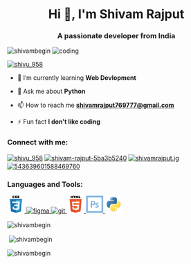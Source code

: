 
<h1 align="center">Hi 👋, I'm Shivam Rajput</h1>
<h3 align="center">A passionate developer from India</h3>
<img align="right" width="400" src="https://cdnb.artstation.com/p/assets/images/images/054/173/483/original/alec-chou-gif-50.gif?1663915220" alt="coding">

<p align="left"> <img src="https://komarev.com/ghpvc/?username=shivambegin&label=Profile%20views&color=0e75b6&style=flat" alt="shivambegin" /> </p>

<p align="left"> <a href="https://twitter.com/shivu_958" target="blank"><img src="https://img.shields.io/twitter/follow/shivu_958?logo=twitter&style=for-the-badge" alt="shivu_958" /></a> </p>

- 🌱 I’m currently learning **Web Devlopment**

- 💬 Ask me about **Python**

- 📫 How to reach me **shivamrajput769777@gmail.com**

- ⚡ Fun fact **I don't like coding**

<h3 align="left">Connect with me:</h3>
<p align="left">
<a href="https://twitter.com/shivu_958" target="blank"><img align="center" src="https://raw.githubusercontent.com/rahuldkjain/github-profile-readme-generator/master/src/images/icons/Social/twitter.svg" alt="shivu_958" height="30" width="40" /></a>
<a href="https://linkedin.com/in/shivam-rajput-5ba3b5240" target="blank"><img align="center" src="https://raw.githubusercontent.com/rahuldkjain/github-profile-readme-generator/master/src/images/icons/Social/linked-in-alt.svg" alt="shivam-rajput-5ba3b5240" height="30" width="40" /></a>
<a href="https://instagram.com/shivamrajput.ig" target="blank"><img align="center" src="https://raw.githubusercontent.com/rahuldkjain/github-profile-readme-generator/master/src/images/icons/Social/instagram.svg" alt="shivamrajput.ig" height="30" width="40" /></a>
<a href="https://discord.gg/543639601588469760" target="blank"><img align="center" src="https://raw.githubusercontent.com/rahuldkjain/github-profile-readme-generator/master/src/images/icons/Social/discord.svg" alt="543639601588469760" height="30" width="40" /></a>
</p>

<h3 align="left">Languages and Tools:</h3>
<p align="left"> <a href="https://www.w3schools.com/css/" target="_blank" rel="noreferrer"> <img src="https://raw.githubusercontent.com/devicons/devicon/master/icons/css3/css3-original-wordmark.svg" alt="css3" width="40" height="40"/> </a> <a href="https://www.figma.com/" target="_blank" rel="noreferrer"> <img src="https://www.vectorlogo.zone/logos/figma/figma-icon.svg" alt="figma" width="40" height="40"/> </a> <a href="https://git-scm.com/" target="_blank" rel="noreferrer"> <img src="https://www.vectorlogo.zone/logos/git-scm/git-scm-icon.svg" alt="git" width="40" height="40"/> </a> <a href="https://www.w3.org/html/" target="_blank" rel="noreferrer"> <img src="https://raw.githubusercontent.com/devicons/devicon/master/icons/html5/html5-original-wordmark.svg" alt="html5" width="40" height="40"/> </a> <a href="https://www.photoshop.com/en" target="_blank" rel="noreferrer"> <img src="https://raw.githubusercontent.com/devicons/devicon/master/icons/photoshop/photoshop-line.svg" alt="photoshop" width="40" height="40"/> </a> <a href="https://www.python.org" target="_blank" rel="noreferrer"> <img src="https://raw.githubusercontent.com/devicons/devicon/master/icons/python/python-original.svg" alt="python" width="40" height="40"/> </a> </p>

<p><img align="center" src="https://github-readme-stats.vercel.app/api/top-langs?username=shivambegin&show_icons=true&locale=en&layout=compact" alt="shivambegin" /></p>

<p>&nbsp;<img align="center" src="https://github-readme-stats.vercel.app/api?username=shivambegin&show_icons=true&locale=en" alt="shivambegin" /></p>

<p><img align="center" src="https://github-readme-streak-stats.herokuapp.com/?user=shivambegin&" alt="shivambegin" /></p>
